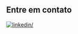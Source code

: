 ## **Entre em contato**

<a href="https://www.linkedin.com/in/evandro-reichert-900708168/" target="_blank">
<img src="https://img.shields.io/badge/linkedin%20-%252300acee.svg?color=405DE6&style=for-the-badge&logo=linkedin&logoColor=white" alt=linkedin/>
</a>

